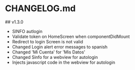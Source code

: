 # CHANGELOG.md

## v1.3.0
- SINFO autlogin
- Validate token on HomeScreen when componentDidMount
- Redirect to login Screen is not valid
- Changed Login alert error messages to spanish
- Changed 'Mi Cuenta' for 'Mis Datos'
- Changed Sinfo for a webview for autologin
- Injects javascript code in the webview for autologin
